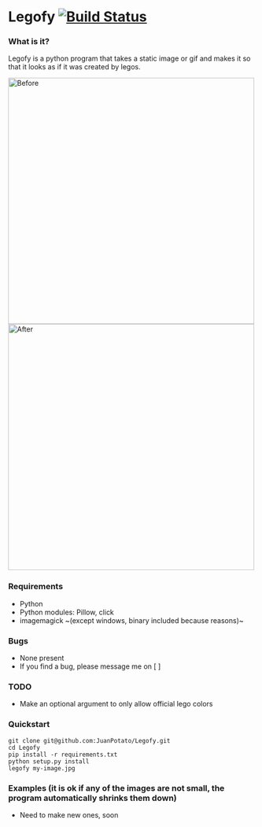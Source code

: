 # Legofy [![Build Status](https://travis-ci.org/JuanPotato/Legofy.svg?branch=master)](https://travis-ci.org/JuanPotato/Legofy)

### What is it?
Legofy is a python program that takes a static image or gif and makes it so that it looks as if it was created by legos.

<img alt="Before" title="Before" height="500" src="https://github.com/JuanPotato/Legofy/blob/master/tests/image.jpg?raw=true">
<img alt="After" title="After" height="500" src="https://github.com/JuanPotato/Legofy/blob/master/tests/lego_image.png?raw=true">

### Requirements
* Python
* Python modules: Pillow, click
* imagemagick ~(except windows, binary included because reasons)~

### Bugs
* None present
* If you find a bug, please message me on [ ]

### TODO
* Make an optional argument to only allow official lego colors

### Quickstart
    git clone git@github.com:JuanPotato/Legofy.git
    cd Legofy
    pip install -r requirements.txt
    python setup.py install
    legofy my-image.jpg

### Examples (it is ok if any of the images are not small, the program automatically shrinks them down)
* Need to make new ones, soon
